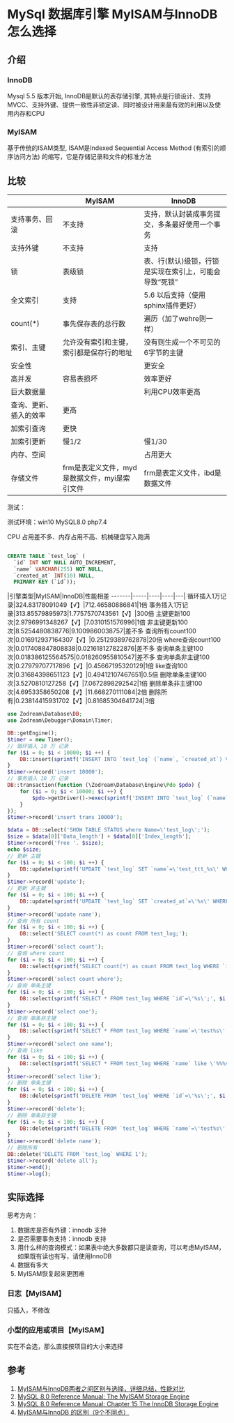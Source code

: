 # MySql 数据库引擎 MyISAM与InnoDB 怎么选择

## 介绍

### InnoDB

Mysql 5.5 版本开始, InnoDB是默认的表存储引擎, 其特点是行锁设计、支持MVCC、支持外键、提供一致性非锁定读、同时被设计用来最有效的利用以及使用内存和CPU

### MyISAM

基于传统的ISAM类型, ISAM是Indexed Sequential Access Method (有索引的顺序访问方法) 的缩写，它是存储记录和文件的标准方法


## 比较


| | MyISAM | InnoDB |
---------|----------|---------
支持事务、回滚 | 不支持 | 支持，默认封装成事务提交，多条最好使用一个事务
支持外键 | 不支持 | 支持
锁|表级锁|表、行(默认)级锁，行锁是实现在索引上，可能会导致“死锁”
全文索引 | 支持 | 5.6 以后支持（使用sphinx插件更好）
count(*)|事先保存表的总行数|遍历（加了wehre则一样）
索引、主键|允许没有索引和主键，索引都是保存行的地址|没有则生成一个不可见的6字节的主键
安全性||更安全
高并发|容易表损坏|效率更好
巨大数据量||利用CPU效率更高
查询、更新、插入的效率|更高|
加索引查询|更快|
加索引更新|慢1/2|慢1/30
内存、空间||占用更大
存储文件|frm是表定义文件，myd是数据文件，myi是索引文件|frm是表定义文件，ibd是数据文件


测试：

测试环境：win10 MySQL8.0 php7.4

CPU 占用差不多、内存占用不高、机械硬盘写入跑满

```sql

CREATE TABLE `test_log` (
  `id` INT NOT NULL AUTO_INCREMENT,
  `name` VARCHAR(255) NOT NULL,
  `created_at` INT(10) NULL,
  PRIMARY KEY (`id`));

```

|引擎类型|MyISAM|InnoDB|性能相差
-------|-----|----|----|---|
循环插入1万记录|324.83178091049【√】|712.46580886841|1倍
事务插入1万记录|313.85579895973|1.7757570743561【√】|300倍
主键更新100次|2.9796991348267【√】|7.0310151576996|1倍
非主键更新100次|8.5254480838776|9.1009860038757|差不多
查询所有count100次|0.016912937164307【√】|0.25129389762878|20倍
where查询count100次|0.017408847808838|0.021618127822876|差不多
查询单条主键100次|0.018386125564575|0.018260955810547|差不多
查询单条非主键100次|0.27979707717896【√】|0.45667195320129|1倍
like查询100次|0.31684398651123【√】|0.49412107467651|0.5倍
删除单条主键100次|3.5270810127258【√】|7.0672898292542|1倍
删除单条非主键100次|4.6953358650208【√】|11.668270111084|2倍
删除所有|0.23814415931702【√】|0.81685304641724|3倍

```php
use Zodream\Database\DB;
use Zodream\Debugger\Domain\Timer;

DB::getEngine();
$timer = new Timer();
// 循环插入 10 万 记录
for ($i = 0; $i < 10000; $i ++) {
    DB::insert(sprintf('INSERT INTO `test_log` (`name`, `created_at`) VALUES (\'test%s\', \'%s\');', $i, time()));
}
$timer->record('insert 10000');
// 事务插入 10 万 记录
DB::transaction(function (\Zodream\Database\Engine\Pdo $pdo) {
    for ($i = 0; $i < 10000; $i ++) {
        $pdo->getDriver()->exec(sprintf('INSERT INTO `test_log` (`name`, `created_at`) VALUES (\'test%s\', \'%s\');', $i, time()));
    }
});
$timer->record('insert trans 10000');

$data = DB::select('SHOW TABLE STATUS where Name=\'test_log\';');
$size = $data[0]['Data_length'] + $data[0]['Index_length'];
$timer->record('free '. $size);
echo $size;
// 更新 主键
for ($i = 0; $i < 100; $i ++) {
    DB::update(sprintf('UPDATE `test_log` SET `name`=\'test_ttt_%s\' WHERE `id`=\'%s\';', $i, $i * 50 + 5));
}
$timer->record('update');
// 更新 非主键
for ($i = 0; $i < 100; $i ++) {
    DB::update(sprintf('UPDATE `test_log` SET `created_at`=\'%s\' WHERE `name`=\'test%s\';', $i, $i * 30 + 4));
}
$timer->record('update name');
// 查询 所有 count
for ($i = 0; $i < 100; $i ++) {
    DB::select('SELECT count(*) as count FROM test_log;');
}
$timer->record('select count');
// 查询 where count
for ($i = 0; $i < 100; $i ++) {
    DB::select(sprintf('SELECT count(*) as count FROM test_log WHERE `id`=\'%s\';', $i * 40 + 3));
}
$timer->record('select count where');
// 查询 单条主键
for ($i = 0; $i < 100; $i ++) {
    DB::select(sprintf('SELECT * FROM test_log WHERE `id`=\'%s\';', $i * 40 + 3));
}
$timer->record('select one');
// 查询 单条非主键
for ($i = 0; $i < 100; $i ++) {
    DB::select(sprintf('SELECT * FROM test_log WHERE `name`=\'test%s\';', $i * 40 + 3));
}
$timer->record('select one name');
// 查询 like
for ($i = 0; $i < 100; $i ++) {
    DB::select(sprintf('SELECT * FROM test_log WHERE `name` like \'%%%s%%\';', $i * 40 + 3));
}
$timer->record('select like');
// 删除 单条主键
for ($i = 0; $i < 100; $i ++) {
    DB::delete(sprintf('DELETE FROM `test_log` WHERE `id`=\'%s\';', $i * 60 + 3));
}
$timer->record('delete');
// 删除 单条非主键
for ($i = 0; $i < 100; $i ++) {
    DB::delete(sprintf('DELETE FROM `test_log` WHERE `name`=\'test%s\';', $i * 60 + 3));
}
$timer->record('delete name');
// 删除所有
DB::delete('DELETE FROM `test_log` WHERE 1');
$timer->record('delete all');
$timer->end();
$timer->log();

```
## 实际选择

思考方向：

1. 数据库是否有外键：innodb 支持
2. 是否需要事务支持：innodb 支持
3. 用什么样的查询模式：如果表中绝大多数都只是读查询，可以考虑MyISAM，如果既有读也有写，请使用InnoDB
4. 数据有多大
5. MyISAM恢复起来更困难

### 日志【MyISAM】

只插入，不修改

### 小型的应用或项目【MyISAM】

实在不会选，那么直接按项目的大小来选择

## 参考

1. [MyISAM与InnoDB两者之间区别与选择，详细总结，性能对比](https://blog.csdn.net/wjtlht928/article/details/46641865)
2. [MySQL 8.0 Reference Manual: The MyISAM Storage Engine](https://dev.mysql.com/doc/refman/8.0/en/myisam-storage-engine.html)
3. [MySQL 8.0 Reference Manual: Chapter 15 The InnoDB Storage Engine](https://dev.mysql.com/doc/refman/8.0/en/innodb-storage-engine.html)
4. [MyISAM与InnoDB 的区别（9个不同点）](https://blog.csdn.net/qq_35642036/article/details/82820178) 
